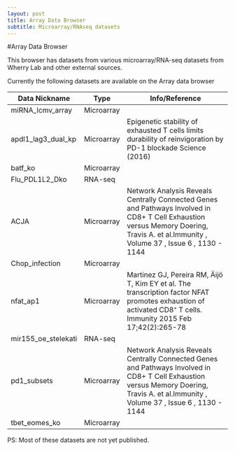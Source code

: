 ```yaml
---
layout: post
title: Array Data Browser
subtitle: Microarray/RNAseq datasets
---
```


#Array Data Browser

This browser has datasets from various microarray/RNA-seq datasets from Wherry Lab and other external sources.


Currently the following datasets are available on the Array data browser

Data Nickname | Type | Info/Reference
--- | --- | ---
miRNA_lcmv_array | Microarray | 
apdl1_lag3_dual_kp | Microarray | Epigenetic stability of exhausted T cells limits durability of reinvigoration by PD-1 blockade Science (2016)
batf_ko | Microarray | 
Flu_PDL1L2_Dko | RNA-seq | 
ACJA | Microarray | Network Analysis Reveals Centrally Connected Genes and Pathways Involved in CD8+ T Cell Exhaustion versus Memory Doering, Travis A. et al.Immunity , Volume 37 , Issue 6 , 1130 - 1144
Chop_infection | Microarray | 
nfat_ap1 | Microarray | Martinez GJ, Pereira RM, Äijö T, Kim EY et al. The transcription factor NFAT promotes exhaustion of activated CD8⁺ T cells. Immunity 2015 Feb 17;42(2):265-78
mir155_oe_stelekati | RNA-seq | 
pd1_subsets | Microarray | Network Analysis Reveals Centrally Connected Genes and Pathways Involved in CD8+ T Cell Exhaustion versus Memory Doering, Travis A. et al.Immunity , Volume 37 , Issue 6 , 1130 - 1144
tbet_eomes_ko | Microarray | 



PS: Most of these datasets are not yet published.
